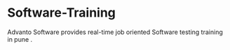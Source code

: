 # Software-Training
Advanto Software provides real-time job oriented Software testing training in pune . 
